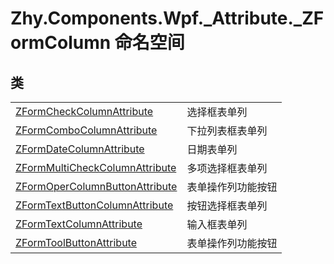 # Zhy.Components.Wpf._Attribute._ZFormColumn 命名空间






## 类
<table>
<tr>
<td><a href="T_Zhy_Components_Wpf__Attribute__ZFormColumn_ZFormCheckColumnAttribute">ZFormCheckColumnAttribute</a></td>
<td>选择框表单列</td></tr>
<tr>
<td><a href="T_Zhy_Components_Wpf__Attribute__ZFormColumn_ZFormComboColumnAttribute">ZFormComboColumnAttribute</a></td>
<td>下拉列表框表单列</td></tr>
<tr>
<td><a href="T_Zhy_Components_Wpf__Attribute__ZFormColumn_ZFormDateColumnAttribute">ZFormDateColumnAttribute</a></td>
<td>日期表单列</td></tr>
<tr>
<td><a href="T_Zhy_Components_Wpf__Attribute__ZFormColumn_ZFormMultiCheckColumnAttribute">ZFormMultiCheckColumnAttribute</a></td>
<td>多项选择框表单列</td></tr>
<tr>
<td><a href="T_Zhy_Components_Wpf__Attribute__ZFormColumn_ZFormOperColumnButtonAttribute">ZFormOperColumnButtonAttribute</a></td>
<td>表单操作列功能按钮</td></tr>
<tr>
<td><a href="T_Zhy_Components_Wpf__Attribute__ZFormColumn_ZFormTextButtonColumnAttribute">ZFormTextButtonColumnAttribute</a></td>
<td>按钮选择框表单列</td></tr>
<tr>
<td><a href="T_Zhy_Components_Wpf__Attribute__ZFormColumn_ZFormTextColumnAttribute">ZFormTextColumnAttribute</a></td>
<td>输入框表单列</td></tr>
<tr>
<td><a href="T_Zhy_Components_Wpf__Attribute__ZFormColumn_ZFormToolButtonAttribute">ZFormToolButtonAttribute</a></td>
<td>表单操作列功能按钮</td></tr>
</table>